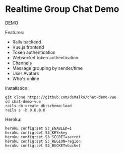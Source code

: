 # Realtime Group Chat Demo

[DEMO](https://chat-demo-vue.herokuapp.com)

Features:

* Rails backend
* Vue.js frontend
* Token authentication
* Websocket token authentication
* Channels
* Message grouping by sender/time
* User Avatars
* Who's online

Installation:

```
git clone https://github.com/dsmalko/chat-demo-vue
cd chat-demo-vue
rails db:create db:schema:load
rails s -b 0.0.0.0
```

Heroku:

```
heroku config:set S3_ENABLED=1
heroku config:set S3_KEY=key
heroku config:set S3_SECRET=secret
heroku config:set S3_REGION=region
heroku config:set S3_BUCKET=bucket
```